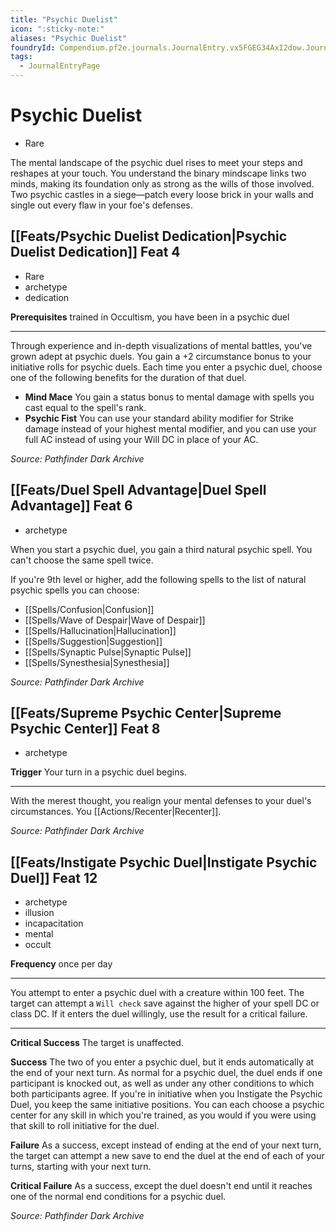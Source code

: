 ```yaml
---
title: "Psychic Duelist"
icon: ":sticky-note:"
aliases: "Psychic Duelist"
foundryId: Compendium.pf2e.journals.JournalEntry.vx5FGEG34AxI2dow.JournalEntryPage.uA6XIArPfGSwBvZi
tags:
  - JournalEntryPage
---
```


# Psychic Duelist
*   Rare

The mental landscape of the psychic duel rises to meet your steps and reshapes at your touch. You understand the binary mindscape links two minds, making its foundation only as strong as the wills of those involved. Two psychic castles in a siege—patch every loose brick in your walls and single out every flaw in your foe's defenses.

## [[Feats/Psychic Duelist Dedication|Psychic Duelist Dedication]] Feat 4

*   Rare
*   archetype
*   dedication

**Prerequisites** trained in Occultism, you have been in a psychic duel

* * *

Through experience and in-depth visualizations of mental battles, you've grown adept at psychic duels. You gain a +2 circumstance bonus to your initiative rolls for psychic duels. Each time you enter a psychic duel, choose one of the following benefits for the duration of that duel.

*   **Mind Mace** You gain a status bonus to mental damage with spells you cast equal to the spell's rank.
*   **Psychic Fist** You can use your standard ability modifier for Strike damage instead of your highest mental modifier, and you can use your full AC instead of using your Will DC in place of your AC.

_Source: Pathfinder Dark Archive_

## [[Feats/Duel Spell Advantage|Duel Spell Advantage]] Feat 6

*   archetype

When you start a psychic duel, you gain a third natural psychic spell. You can't choose the same spell twice.

If you're 9th level or higher, add the following spells to the list of natural psychic spells you can choose:

*   [[Spells/Confusion|Confusion]]
*   [[Spells/Wave of Despair|Wave of Despair]]
*   [[Spells/Hallucination|Hallucination]]
*   [[Spells/Suggestion|Suggestion]]
*   [[Spells/Synaptic Pulse|Synaptic Pulse]]
*   [[Spells/Synesthesia|Synesthesia]]

_Source: Pathfinder Dark Archive_

## [[Feats/Supreme Psychic Center|Supreme Psychic Center]] Feat 8

*   archetype

**Trigger** Your turn in a psychic duel begins.

* * *

With the merest thought, you realign your mental defenses to your duel's circumstances. You [[Actions/Recenter|Recenter]].

_Source: Pathfinder Dark Archive_

## [[Feats/Instigate Psychic Duel|Instigate Psychic Duel]] Feat 12

*   archetype
*   illusion
*   incapacitation
*   mental
*   occult

**Frequency** once per day

* * *

You attempt to enter a psychic duel with a creature within 100 feet. The target can attempt a `Will check` save against the higher of your spell DC or class DC. If it enters the duel willingly, use the result for a critical failure.

* * *

**Critical Success** The target is unaffected.

**Success** The two of you enter a psychic duel, but it ends automatically at the end of your next turn. As normal for a psychic duel, the duel ends if one participant is knocked out, as well as under any other conditions to which both participants agree. If you're in initiative when you Instigate the Psychic Duel, you keep the same initiative positions. You can each choose a psychic center for any skill in which you're trained, as you would if you were using that skill to roll initiative for the duel.

**Failure** As a success, except instead of ending at the end of your next turn, the target can attempt a new save to end the duel at the end of each of your turns, starting with your next turn.

**Critical Failure** As a success, except the duel doesn't end until it reaches one of the normal end conditions for a psychic duel.

_Source: Pathfinder Dark Archive_